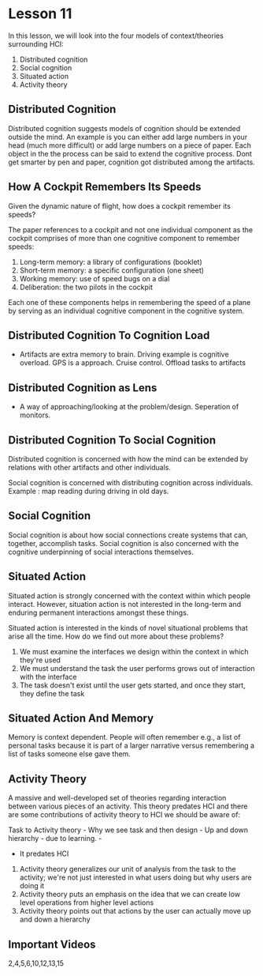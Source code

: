 # Lesson 11

In this lesson, we will look into the four models of context/theories surrounding HCI:

1. Distributed cognition
2. Social cognition
3. Situated action
4. Activity theory

## Distributed Cognition

Distributed cognition suggests models of cognition should be extended outside the mind. An example is you can either add large numbers in your head (much more difficult) or add large numbers on a piece of paper. Each object in the the process can be said to extend the cognitive process. Dont get smarter by pen and paper, cognition got distributed among the artifacts.

## How A Cockpit Remembers Its Speeds

Given the dynamic nature of flight, how does a cockpit remember its speeds?

The paper references to a cockpit and not one individual component as the cockpit comprises of more than one cognitive component to remember speeds:

1. Long-term memory: a library of configurations (booklet)
2. Short-term memory: a specific configuration (one sheet)
3. Working memory: use of speed bugs on a dial 
4. Deliberation: the two pilots in the cockpit

Each one of these components helps in remembering the speed of a plane by serving as an individual cognitive component in the cognitive system.

## Distributed Cognition To Cognition Load

- Artifacts are extra memory to brain. Driving example is cognitive overload. GPS is a approach. Cruise control. Offload tasks to artifacts

## Distributed Cognition as Lens

- A way of approaching/looking at  the problem/design. Seperation of monitors.

## Distributed Cognition To Social Cognition

Distributed cognition is concerned with how the mind can be extended by relations with other artifacts and other individuals.

Social cognition is concerned with distributing cognition across individuals. Example : map reading during driving in old days.

## Social Cognition

Social cognition is about how social connections create systems that can, together, accomplish tasks. Social cognition is also concerned with the cognitive underpinning of social interactions themselves.

## Situated Action

Situated action is strongly concerned with the context within which people interact. However, situation action is not interested in the long-term and enduring permanent interactions amongst these things.

Situated action is interested in the kinds of novel situational problems that arise all the time. How do we find out more about these problems?

1. We must examine the interfaces we design within the context in which they're used
2. We must understand the task the user performs grows out of interaction with the interface
3. The task doesn't exist until the user gets started, and once they start, they define the task

## Situated Action And Memory

Memory is context dependent. People will often remember e.g., a list of personal tasks because it is part of a larger narrative versus remembering a list of tasks someone else gave them.

## Activity Theory

A massive and well-developed set of theories regarding interaction between various pieces of an activity. This theory predates HCI and there are some contributions of activity theory to HCI we should be aware of:

Task to Activity theory
	- Why we see task and then design
	- Up and down hierarchy - due to learning.
	- 

- It predates HCI

1. Activity theory generalizes our unit of analysis from the task to the activity; we're not just interested in what users doing but why users are doing it
2. Activity theory puts an emphasis on the idea that we can create low level operations from higher level actions
3. Activity theory points out that actions by the user can actually move up and down a hierarchy

## Important Videos
2,4,5,6,10,12,13,15

<!-- ## Section Quizzes

### Exercise: Distributed Cognition

_Which of the following are playing cognitive roles in the system that is paying Morgan's bills?_

1. Morgan herself
2. The pen
3. The checkbook
4. The two piles of bills
5. The bills themselves

### Reflections: Distributed Cognition

_What is the place where the system comprised of you and some number of interfaces is capable of doing more than you alone, specifically because of the qualities that the interfaces possess?_

When I am at home watching lectures or working on a project it is much easier to get things done because of how the interface is set up. I have a large 3440 x 1440 resolution monitor which mostly acts as two-three monitors. It is nice to have this interface as I can switch from one window to another very easily and makes my workflow more simple. Also, I have a monitor splitting software which allows me to arrange up to six windows on my screen which allows me to manage my windows accordingly.

### Design Challenge: Social Cognition

_How do we design a video gaming system that protects users from false perceptions?_

There should be some sort of privacy settings for the user, only certain people can see how much video games the user plays. The user should have the power to control these settings.
 -->